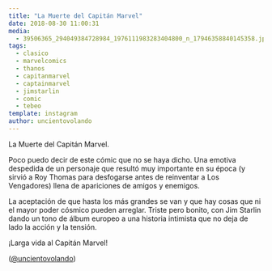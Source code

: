 ```yaml
---
title: "La Muerte del Capitán Marvel"
date: 2018-08-30 11:00:31
media: 
  - 39506365_294049384728984_1976111983283404800_n_17946358840145358.jpg
tags: 
  - clasico
  - marvelcomics
  - thanos
  - capitanmarvel
  - captainmarvel
  - jimstarlin
  - comic
  - tebeo
template: instagram
author: uncientovolando
---
```


La Muerte del Capitán Marvel.

Poco puedo decir de este cómic que no se haya dicho. Una emotiva despedida de un personaje que resultó muy importante en su época (y sirvió a Roy Thomas para desfogarse antes de reinventar a Los Vengadores) llena de apariciones de amigos y enemigos.

La aceptación de que hasta los más grandes se van y que hay cosas que ni el mayor poder cósmico pueden arreglar. Triste pero bonito, con Jim Starlin dando un tono de álbum europeo a una historia intimista que no deja de lado la acción y la tensión.

¡Larga vida al Capitán Marvel!

([@uncientovolando](https://instagram.com/uncientovolando))
